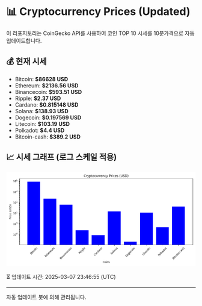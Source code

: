 
# 📊 Cryptocurrency Prices (Updated)

이 리포지토리는 CoinGecko API를 사용하여 코인 TOP 10 시세를 10분가격으로 자동 업데이트합니다.

## 💰 현재 시세
- Bitcoin: **$86628 USD**
- Ethereum: **$2136.56 USD**
- Binancecoin: **$593.51 USD**
- Ripple: **$2.37 USD**
- Cardano: **$0.815148 USD**
- Solana: **$138.93 USD**
- Dogecoin: **$0.197569 USD**
- Litecoin: **$103.19 USD**
- Polkadot: **$4.4 USD**
- Bitcoin-cash: **$389.2 USD**

## 📈 시세 그래프 (로그 스케일 적용)
![Crypto Prices](crypto_prices.png)

⏳ 업데이트 시간: 2025-03-07 23:46:55 (UTC)

---
자동 업데이트 봇에 의해 관리됩니다.
